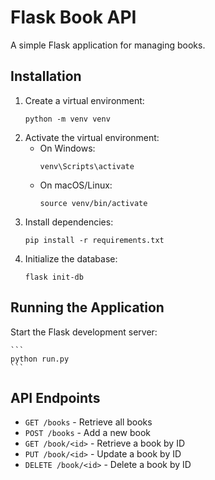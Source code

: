 # Flask Book API

A simple Flask application for managing books.

## Installation

1. Create a virtual environment:
    ```
    python -m venv venv
    ```
2. Activate the virtual environment:
    - On Windows:
        ```
        venv\Scripts\activate
        ```
    - On macOS/Linux:
        ```
        source venv/bin/activate
        ```
3. Install dependencies:
    ```
    pip install -r requirements.txt
    ```
4. Initialize the database:
    ```
    flask init-db
    ```

## Running the Application

Start the Flask development server:

    ```
    python run.py
    ```

## API Endpoints

- `GET /books` - Retrieve all books
- `POST /books` - Add a new book
- `GET /book/<id>` - Retrieve a book by ID
- `PUT /book/<id>` - Update a book by ID
- `DELETE /book/<id>` - Delete a book by ID

